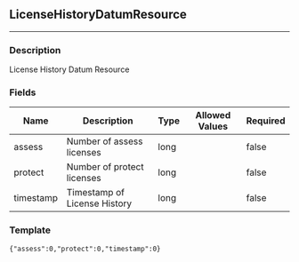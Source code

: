 ## LicenseHistoryDatumResource
---
### Description
License History Datum Resource
### Fields
| Name | Description | Type | Allowed Values | Required |
| ---- | ----------- | ---- | -------------- | -------- |
| assess | Number of assess licenses | long |  | false |
| protect | Number of protect licenses | long |  | false |
| timestamp | Timestamp of License History | long |  | false |
### Template
```
{"assess":0,"protect":0,"timestamp":0}
```
